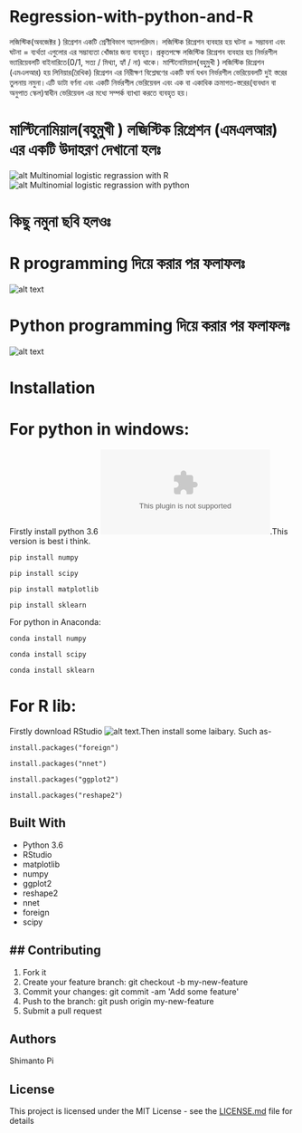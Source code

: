 # Regression-with-python-and-R
লজিস্টিক(অবজেক্টর ) রিগ্রেশন একটি শ্রেণীবিভাগ অ্যালগরিদম।
লজিস্টিক রিগ্রেশন ব্যবহার হয় ঘটনা = সম্ভাবনা এবং ঘটনা = ব্যর্থতা এগুলোর এর সম্ভাব্যতা খোঁজার জন্য ব্যবহৃত। প্রকৃতপক্ষে লজিস্টিক রিগ্রেশন ব্যবহার হয় নির্ভরশীল ভ্যারিয়েবলটি বাইনারিতে(0/1, সত্য / মিথ্যা, হ্যাঁ / না) থাকে। মাল্টিনোমিয়াল(বহুমুখী ) লজিস্টিক রিগ্রেশন (এমএলআর) হয় লিনিয়ার(রৈখিক) রিগ্রেশন এর নিরীক্ষণ বিশ্লেষণের একটি ফর্ম যখন নির্ভরশীল ভেরিয়েবলটি দুই স্তরের তুলনায় নমুনা।এটি ডাটা বর্ণনা এবং একটি নির্ভরশীল ভেরিয়েবল এবং এক বা একাধিক ক্রমাগত-স্তরের(ব্যবধান বা অনুপাত স্কেল)স্বাধীন ভেরিয়েবল এর মধ্যে সম্পর্ক ব্যাখ্যা করতে ব্যবহৃত হয়।

# মাল্টিনোমিয়াল(বহুমুখী ) লজিস্টিক রিগ্রেশন (এমএলআর) এর একটি উদাহরণ দেখানো হলঃ 
![alt Multinomial logistic regrassion with R](https://github.com/harunshimanto/Regression-with-python-and-R/blob/master/Multinomial%20Logistic%20Regression.R)
![alt Multinomial logistic regrassion with python ](https://github.com/harunshimanto/Regression-with-python-and-R/blob/master/multinomial%2Blogistic%2Bregression%2B.ipynb)


# কিছু নমুনা ছবি হলওঃ 
# R programming দিয়ে করার পর ফলাফলঃ 
![alt text](https://github.com/harunshimanto/Regression-with-python-and-R/blob/master/Multinomial%20logistic%20regression.png) 
# Python programming দিয়ে করার পর ফলাফলঃ 
![alt text](https://github.com/harunshimanto/Regression-with-python-and-R/blob/master/Multinomial%20logistic%20regression%20in%20python.png)

# Installation

# For python in windows:
Firstly install python 3.6 ![alt text](https://www.python.org/ftp/python/3.6.4/python-3.6.4.exe).This version is best i think.
```
pip install numpy

pip install scipy 

pip install matplotlib

pip install sklearn
```
For python in Anaconda:

``` 
conda install numpy

conda install scipy

conda install sklearn
```

# For R lib:
Firstly download RStudio ![alt text](https://www.rstudio.com/products/rstudio/download/#download).Then install some laibary.
Such as-
```
install.packages("foreign")

install.packages("nnet")

install.packages("ggplot2")

install.packages("reshape2")
```
## Built With
* Python 3.6
* RStudio
* matplotlib
* numpy
* ggplot2
* reshape2
* nnet
* foreign
* scipy

## ## Contributing

1. Fork it
2. Create your feature branch: git checkout -b my-new-feature
3. Commit your changes: git commit -am 'Add some feature'
4. Push to the branch: git push origin my-new-feature
5. Submit a pull request

## Authors
Shimanto Pi

## License

This project is licensed under the MIT License - see the [LICENSE.md](https://github.com/harunshimanto/Regression-with-python-and-R/blob/master/LICENSE) file for details
